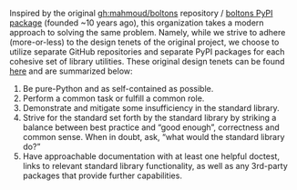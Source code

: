 Inspired by the original [gh:mahmoud/boltons][1] repository / [boltons PyPI
package][3] (founded ~10 years ago), this organization takes a modern approach
to solving the same problem.  Namely, while we strive to adhere (more-or-less)
to the design tenets of the original project, we choose to utilize separate
GitHub repositories and separate PyPI packages for each cohesive set of library
utilities. These original design tenets can be found [here][2] and are
summarized below:

1. Be pure-Python and as self-contained as possible.
1. Perform a common task or fulfill a common role.
1. Demonstrate and mitigate some insufficiency in the standard library.
1. Strive for the standard set forth by the standard library by striking a
   balance between best practice and “good enough”, correctness and common
   sense. When in doubt, ask, “what would the standard library do?”
1. Have approachable documentation with at least one helpful doctest, links to
   relevant standard library functionality, as well as any 3rd-party packages
   that provide further capabilities.

[1]: https://github.com/mahmoud/boltons
[2]: https://boltons.readthedocs.io/en/latest/architecture.html#design-of-a-bolton
[3]: https://pypi.org/project/boltons/
